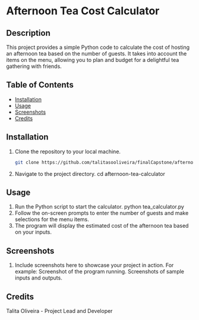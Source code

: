 # Afternoon Tea Cost Calculator

## Description
This project provides a simple Python code to calculate the cost of hosting an afternoon tea based on the number of guests. It takes into account the items on the menu, allowing you to plan and budget for a delightful tea gathering with friends.

## Table of Contents
- [Installation](#installation)
- [Usage](#usage)
- [Screenshots](#screenshots)
- [Credits](#credits)

## Installation
1. Clone the repository to your local machine.
   ```bash
   git clone https://github.com/talitasooliveira/finalCapstone/afternoon-tea-calculator.git

2. Navigate to the project directory.
   cd afternoon-tea-calculator

## Usage
1. Run the Python script to start the calculator.
   python tea_calculator.py
2. Follow the on-screen prompts to enter the number of guests and make selections for the menu items.
3. The program will display the estimated cost of the afternoon tea based on your inputs.

## Screenshots
1. Include screenshots here to showcase your project in action. For example:
   Screenshot of the program running.
   Screenshots of sample inputs and outputs.

## Credits
Talita Oliveira - Project Lead and Developer

